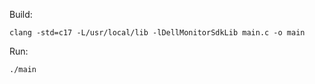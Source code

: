 Build:
```
clang -std=c17 -L/usr/local/lib -lDellMonitorSdkLib main.c -o main
```

Run:
```
./main
```
